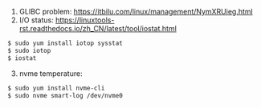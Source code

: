 1. GLIBC problem: https://itbilu.com/linux/management/NymXRUieg.html
2. I/O status: https://linuxtools-rst.readthedocs.io/zh_CN/latest/tool/iostat.html
```bash
$ sudo yum install iotop sysstat
$ sudo iotop
$ iostat
```
3. nvme temperature: 
```bash 
$ sudo yum install nvme-cli
$ sudo nvme smart-log /dev/nvme0
```
